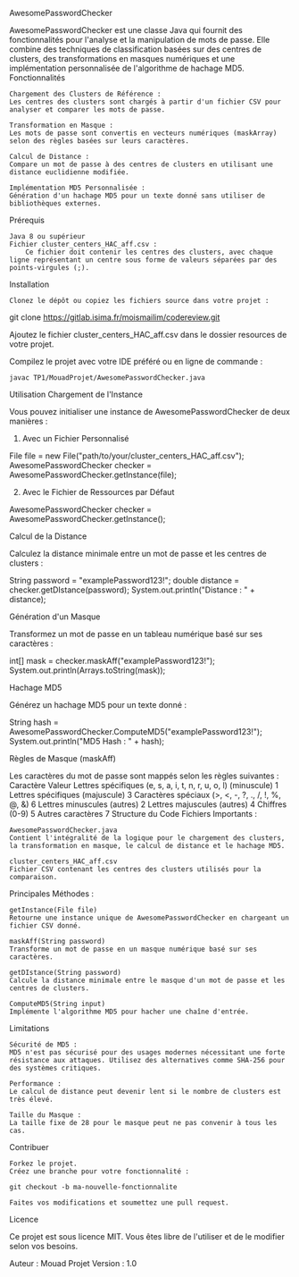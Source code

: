 AwesomePasswordChecker

AwesomePasswordChecker est une classe Java qui fournit des fonctionnalités pour l'analyse et la manipulation de mots de passe. Elle combine des techniques de classification basées sur des centres de clusters, des transformations en masques numériques et une implémentation personnalisée de l'algorithme de hachage MD5.
Fonctionnalités

    Chargement des Clusters de Référence :
    Les centres des clusters sont chargés à partir d'un fichier CSV pour analyser et comparer les mots de passe.

    Transformation en Masque :
    Les mots de passe sont convertis en vecteurs numériques (maskArray) selon des règles basées sur leurs caractères.

    Calcul de Distance :
    Compare un mot de passe à des centres de clusters en utilisant une distance euclidienne modifiée.

    Implémentation MD5 Personnalisée :
    Génération d'un hachage MD5 pour un texte donné sans utiliser de bibliothèques externes.

Prérequis

    Java 8 ou supérieur
    Fichier cluster_centers_HAC_aff.csv :
        Ce fichier doit contenir les centres des clusters, avec chaque ligne représentant un centre sous forme de valeurs séparées par des points-virgules (;).

Installation

    Clonez le dépôt ou copiez les fichiers source dans votre projet :

git clone https://gitlab.isima.fr/moismailim/codereview.git

Ajoutez le fichier cluster_centers_HAC_aff.csv dans le dossier resources de votre projet.

Compilez le projet avec votre IDE préféré ou en ligne de commande :

    javac TP1/MouadProjet/AwesomePasswordChecker.java

Utilisation
Chargement de l'Instance

Vous pouvez initialiser une instance de AwesomePasswordChecker de deux manières :
1. Avec un Fichier Personnalisé

File file = new File("path/to/your/cluster_centers_HAC_aff.csv");
AwesomePasswordChecker checker = AwesomePasswordChecker.getInstance(file);

2. Avec le Fichier de Ressources par Défaut

AwesomePasswordChecker checker = AwesomePasswordChecker.getInstance();

Calcul de la Distance

Calculez la distance minimale entre un mot de passe et les centres de clusters :

String password = "examplePassword123!";
double distance = checker.getDIstance(password);
System.out.println("Distance : " + distance);

Génération d'un Masque

Transformez un mot de passe en un tableau numérique basé sur ses caractères :

int[] mask = checker.maskAff("examplePassword123!");
System.out.println(Arrays.toString(mask));

Hachage MD5

Générez un hachage MD5 pour un texte donné :

String hash = AwesomePasswordChecker.ComputeMD5("examplePassword123!");
System.out.println("MD5 Hash : " + hash);

Règles de Masque (maskAff)

Les caractères du mot de passe sont mappés selon les règles suivantes :
Caractère	Valeur
Lettres spécifiques (e, s, a, i, t, n, r, u, o, l) (minuscule)	1
Lettres spécifiques (majuscule)	3
Caractères spéciaux (>, <, -, ?, ., /, !, %, @, &)	6
Lettres minuscules (autres)	2
Lettres majuscules (autres)	4
Chiffres (0-9)	5
Autres caractères	7
Structure du Code
Fichiers Importants :

    AwesomePasswordChecker.java
    Contient l'intégralité de la logique pour le chargement des clusters, la transformation en masque, le calcul de distance et le hachage MD5.

    cluster_centers_HAC_aff.csv
    Fichier CSV contenant les centres des clusters utilisés pour la comparaison.

Principales Méthodes :

    getInstance(File file)
    Retourne une instance unique de AwesomePasswordChecker en chargeant un fichier CSV donné.

    maskAff(String password)
    Transforme un mot de passe en un masque numérique basé sur ses caractères.

    getDIstance(String password)
    Calcule la distance minimale entre le masque d'un mot de passe et les centres de clusters.

    ComputeMD5(String input)
    Implémente l'algorithme MD5 pour hacher une chaîne d'entrée.

Limitations

    Sécurité de MD5 :
    MD5 n'est pas sécurisé pour des usages modernes nécessitant une forte résistance aux attaques. Utilisez des alternatives comme SHA-256 pour des systèmes critiques.

    Performance :
    Le calcul de distance peut devenir lent si le nombre de clusters est très élevé.

    Taille du Masque :
    La taille fixe de 28 pour le masque peut ne pas convenir à tous les cas.

Contribuer

    Forkez le projet.
    Créez une branche pour votre fonctionnalité :

    git checkout -b ma-nouvelle-fonctionnalite

    Faites vos modifications et soumettez une pull request.

Licence

Ce projet est sous licence MIT. Vous êtes libre de l'utiliser et de le modifier selon vos besoins.

Auteur : Mouad Projet
Version : 1.0
